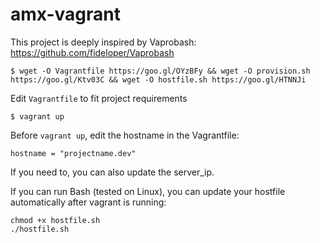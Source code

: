 # amx-vagrant

This project is deeply inspired by Vaprobash: https://github.com/fideloper/Vaprobash 

	$ wget -O Vagrantfile https://goo.gl/OYzBFy && wget -O provision.sh https://goo.gl/Ktv03C && wget -O hostfile.sh https://goo.gl/HTNNJi
	
Edit `Vagrantfile` to fit project requirements

	$ vagrant up

Before `vagrant up`, edit the hostname in the Vagrantfile:

`hostname = "projectname.dev"`

If you need to, you can also update the server_ip.

If you can run Bash (tested on Linux), you can update your hostfile automatically after vagrant is running:

	chmod +x hostfile.sh
	./hostfile.sh
